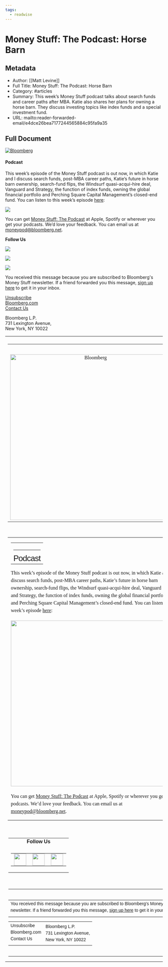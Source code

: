 ```yaml
---
tags:
  - readwise
---
```


# Money Stuff: The Podcast: Horse Barn

## Metadata
- Author: [[Matt Levine]]
- Full Title: Money Stuff: The Podcast: Horse Barn
- Category: #articles
- Summary: This week’s Money Stuff podcast talks about search funds and career paths after MBA. Katie also shares her plans for owning a horse barn. They discuss investing topics like index funds and a special investment fund.
- URL: mailto:reader-forwarded-email/e4dce26bea7177244565884c95fa9a35

## Full Document
[![Bloomberg](https://assets.bwbx.io/images/users/iqjWHBFdfxIU/iNRFZUq6PpLs/v0/-1x-1.png)](https://links.message.bloomberg.com/s/c/4NfJpYV-lh84ZjojyrPVnBUcf5vOgREgNnTzYNM91uhivGI3LlDbG64sp5rheUSphDi5IrAKkbHzya3VqGDs-IOQo76G4F1jH8L-VN8hQRCUo0WzE9wzex4GgsIk4QI2iTFdfyEL3JpvlfRtgWoaDoyyjWCUIvEe25vU-v2nQrmuLTiFNydD742PxkbN2KADslo-ZXMXIeT75ChDkdbFiNE6JYfv6MbVh3OcqwcSRTWNZL-f5S7KuvuEfLTjY1NUct7lsh0gCRjnJ5PFyqokKGT4MtXeE3gA4_9U7rTwSX4axiN-8_yOQjF5fVdOrEvgnMUW64KoR57wz4Ea5xw3wkKlP_xOtCelllYwwA-MqYZ6g5T0WkLJrMpbpw/ksPC7Rm6X1kf5u6oGM2I5CsSVEn1_3UK/11)  

#### Podcast

This week’s episode of the Money Stuff podcast is out now, in which Katie and I discuss search funds, post-MBA career paths, Katie’s future in horse barn ownership, search-fund flips, the Windsurf quasi-acqui-hire deal, Vanguard and Strategy, the function of index funds, owning the global financial portfolio and Perching Square Capital Management’s closed-end fund. You can listen to this week’s episode [here](https://links.message.bloomberg.com/s/c/mLg7skT7FbAfSacLSzCxZLZyUGfOHzmfMN_RTkjZjwo6OaYwlosXswENPTzPttAC00yPOlodwrw_HLAzVRHGA7kCtvrL7jRdSumeDGm_ppjSbzKJXbCiR54EqL3CVOqTufQUlslMDw0v8Jh7vJcxp07z02a1NR8qR2qFjcKtWTu0HvBDb6Y7feM-2NTsyTmdLbC6AgZMlVssWSfqn5h-5OVr2bX_y3xyYTf0ioJdT5sdY-dXIhfTdqMvs2s_30rvRTfpY1jAEipsY4SAc0wkEHULV0PcZaEuk5TME5nlV-x6FDh6uBjcUz4FWO4rTrMnDnfVn07cjV2D_wuIb_KVi37P90dxvwt8jfw9AWdOtM8fD6HFN4tStm1FJA/s_QTviSKI8Qk9y_0zpw745tFXbht2-f0/11):

 [![](https://assets.bwbx.io/images/users/iqjWHBFdfxIU/iGYb2QQA3PW0/v0/-1x-1.png)](https://links.message.bloomberg.com/s/c/47F5gtJxT0DQ22p5Q-wLiKwMAb14GsPvCv10kYQkEWuC3u2Rw2eLWgVpmC24nPWOJ14RToL_39KHlQB6tNwsIfzyDJUYY0PoiRj7C3nhegHn1Ln-CGt_7bogoK3UYC0zLtEP5yBP7fpCUdJs9AcxOdVeFOVBmC6H_Q9xOV6E221vX4U1Jw-K5ZI-fa8qO5mlX8FrN9zNHzQJuJj7plE8uePEZ11Yzi3NJxBZSpfXWw2NY1la1VbYzBJT-vDqS51bGiHwjW58_vcJy_UGRSvNB4p27hUPzgW-Z_GR5FozXCNo8VNB3XybPv3hP_V_mrGmQe_Jnsn6UZIHPXCbmK23Ib4RMv1JBC1ob_hIxaSSR62l6k_NYWvCXUVR5A/9wyaOUwE-mXX_fowHRJ0caW8hOYMNhdf/11) 

You can get [Money Stuff: The Podcast](https://links.message.bloomberg.com/s/c/EThO8quYxUYxe1GNqAH6bKxzKl-S3QhWRDy908tCrJadzcf7lMziznQrydAZRa1ASz5TXgPCaNQu2AoqIy3m6M4fHek-Q_39GsxTdafaMKPghwxWfRoKWJZZz-K1YBCLEdcFhHegEztZCueMoX1iE9-ycLNcuY1rE3BoI6KMDe5-96n2E05EHytR2J6EAVYw4WTkPUs580p54WyvdvEW_9wLd6JEoRHQrtXYqklw8ZpARhex_zNTmt_BZhLI2eZ__6cXq4AbLizVCfYJCZ4yGQcpD4nl-DDVyVKqfWtpf2d_QVhdhO7xM3c6H4mk-ZyCvVh6N2PqeBfW-wPBsU5rl0ohI6UjOpPSqa8MIePphlE6jb7y5AL48HVpgA/4x1zp7lTirItvR3HEGCxS_7V9UzW7UwY/11) at Apple, Spotify or wherever you get your podcasts. We’d love your feedback. You can email us at [moneypod@bloomberg.net](mailto:moneypod@bloomberg.net).

 **Follow Us** 

  [![](https://assets.bwbx.io/images/users/iqjWHBFdfxIU/i7G4HOaCfw0A/v0/-1x-1.png)](https://links.message.bloomberg.com/s/c/Zo09Z2ihzrbdNh0yx3exBWfX1udHNyl7imfgSx784aBA9LL2u9GAjFkgHHWBuKsUFAMe8qM5DTNYKOOaSd9Lw19TXTtJLY1d-O8FXgR2gd06DBQfyAKOXXEi_hsqM8CmyrueTGSPlgEQQl8BuAAN29-0aIsmVQUm1qU-9Fezi40pmpmtLz0bzzzKIEpKc1BP9Zi4gspJPvzL6ijWOSTzvontRLxsUWUcJryZT9sTaWaSWxanjZPJnM3ObiLviyoNYrS-DYmgDCGeQ1oG37nOcy_NWUMDLdqgIeX3jaKBmghxnvZzxUKj8nmeFQ05wDds9pDPfDr-7Wt15nlFhOOBQEl6HvyXu_3nyMqBjoqu8r1cR-kyH4HSl1i9cw/LGuyzWpmuzVfPP_i1Ov17lUXQgNGXmPa/11)  

  [![](https://assets.bwbx.io/images/users/iqjWHBFdfxIU/iDRduxloBOSA/v0/-1x-1.png)](https://links.message.bloomberg.com/s/c/RlRMvJsGrJVZSe5eac4kx8hTQ_OidMWMvRSC7Rl22SjT-SKynHe8OzOBS9THtKPMvc5rbxO9jyqmjbOODWpiwp7gPTUW4kN3ImKoOqqsjG_RrnUWL2C6knyXAm35000ooSdujmO45rUXx6vgPE4kCa99Gx_U1o2pKxgyhPjJ7YMyVWA1u4zjm_b7E7u2MDO4K6xVt0gXAQoGTLnRtbziqBjeoevLFHaiesNzOmBzbslCPsi6Gzh6aXwK3xOt1U9prVwk8stwYeVu8RLjk7Hrl9aP35SGhZEFZk7KhfcaKqYuSQ0DVmCMZZZJPiyPfX4MTi5fFi-uHkrNP8q7yMC5zDKyoq13xVAnoAdkk5rgx-KvYlsGB2SgtdsCxw/lqfBZp9adicDHDjmy_6TJ43zHpctFPvY/11)  

  [![](https://assets.bwbx.io/images/users/iqjWHBFdfxIU/i5QE5__h22bE/v0/-1x-1.png)](https://links.message.bloomberg.com/s/c/Npuu0w8p3QE7WIYEBxEJWEQW9LsBHuhrJ4oyXdLLLQxW-6oK6RJREC-bwgAF2ph5-deemeppeNVruedjByk7jOPy2ILE4jBjgNByUmDvhmsJPFGRJQwZVYDxP_wZrX_s24mEYgJekrPXQHeGntWL3SQEh6KV_I6B2go0Q9lOBVjEtHrB_u6wOVKY6FMK9fVBTAFsC0cTWScHlsXzps2gly7pYwyan_fwRQRBm0Y8k5XMxLb184D5JsIKKTxRk0XaqVCEOS5luGzTQo56zp3UxDsmvCjbhx51S2V1NpXLiRIlaNI4lKviE1NV9Hyna5Xl2_5Joi--QXV4lhyB6HDjmwQhxps0QTWyVIYA5jhM4GUZlaolZfyPlo07vw/2UtmM3i86jX2IUoqW2cnJXMS8EtuWyZ8/11)  

 You received this message because you are subscribed to Bloomberg's Money Stuff newsletter. If a friend forwarded you this message, [sign up here](https://links.message.bloomberg.com/s/c/bZCUyVBt7upPZPJSTU4G9wEiX2Llzflagv50JUQEF_EcHrmtJ_ou31mNdKqBN4x6j77LyRtAXglFkVA5ZJul_DCnIGa8rttiXDH7HtibOSwyu683UJADmtsCDLJ3pmzC1OftY5y0e2zXqcqzot7TywW8VZlBQBczzKl9zl4LI4qzhzUrpKxKskXlerP6Yb4T-acd-ct4VPXLJbiKp8oDEHO98e7jpJLn6BG8w0PHxYY8bR3YFHz63q9Sjsj2eego-j0yNFHBGfMvmruvOXSqAPfiualI1tWu4hLQvZl9m9Nw8nlYgsuDe_6JDRtrgqaGJ1eHUl3bpJMQwiNW67ieuwjeKtOMAs_arOhd7gM7T7xAJj3E8Hj6I-EnHg/LDnIlZqDuanN7BAboD8HSmt9RFA5DGWd/11) to get it in your inbox. 

 [Unsubscribe](https://links.message.bloomberg.com/s/c/98T2oc77BOfg6mdcXrC8iHXWmBZK2XPcAStN-OIi9vw6707aTYIgeT9oupo5gNuxfvpErdcizGyd7QjsYNX0FZRDLJ-11bAo419cpJKLOyRZaVjiGrhoITcJ-eIUn0NvTCJgXq5jz6ONgDT5i4eD8trSz-9Rxsx8T7rbk6j2m7bYNCWhQlTc2-2LaDqP0Dao7_aiMDTRV1lg-UTBxjXjfv3twcbv-Bt_HR0JuxfU7Nb-TOQ28bsNTgAsAJi6fS3jVpGUAQgDjU1cr9md2GWmMn3gbF7i-AK7kretjmrOWa1bsW3EPsNceD73lIuzPyRtIDtiKqLwbRopIXXj1ai5bu3ZpoVUa8A4eYU_sZ5fKPcXPfEaOBGVpe76mjI/9izkxJEfqBOFouUBQ2js1c5a70mBWUsn/11)   
 [Bloomberg.com](https://links.message.bloomberg.com/s/c/9FQPW4b-Kf-dD-uvfUI37zSYgxPsaZ9Z4BoPn0QVQ6tgFrkP2tHk58vFqM7T1eiLhKI4T40cCHlGJF-ng5vNNMnj_6tebkALpPsrjvBcTJ7klH5crXl2uvzQ8zlNO1k9gwWRcbhR7Y2sq1ti7FlBkYxmkcN1VFu_ORk9V_0DyrE9-Fh8-V6yrTB6G3R29wWpFpqLQF8mblQDw0fCX6VPPbpB1nqBGe4QLKza4lnhpUnZfFeafdWmbE7RUcJPENkgkqkLzsLZD8bYw2plTELaJiGzL446YvMgYg0aU_OzQRpIk88h6FBrTwIZeWb1a7NKHU07hTNtOZyGNUWmYW8yJC8rZ4KaCS20Ns9IADf6vmufYjQOoFhv9n1yMpE/N0twOqwZVyFr-pOAnD4nuYsVat-8jzeh/11)   
 [Contact Us](https://links.message.bloomberg.com/s/c/_rMvauVNmhOaDQhh0UIgr1DGQT1B6YHkYdhkaShEBl4R9zo7Hey_1e75rqhtfCDU8Dv01ofnROKOfj__viO2iI_fbH0KO910JCku5hxgLQyDbKAHDL4smB_AjVbPo7PqEfQoQffPPcjR2qqYOdyrUi55ArgtbMAuVGea4WE1x9m_IXXMsqZBOwbCXkcb5Y15tu2O2Rh9vQI4s9esqgHa7xse5S4hBGXNs-86Sknael0arJQHIdL6n4PPQ4_ZrojzC7Eed2fgYwhlZb0q1D1pdvyVZj8hje8oadx6HsI-lVYvd9pFKnZZJP8hUV6KUjEmmimm_YxtbxZ2HVOume6GNR58mJZ_IWcOrL_8d3E5CjSQxgDaTzBV0qrOwZA/LoWmvZjdpgvUnHLojtnOTpifoMiGRju4/11) 

 Bloomberg L.P.  
731 Lexington Avenue,  
New York, NY 10022 

<div>
<table align="center" border="0" cellpadding="0" cellspacing="0" id="wrapper" style="-webkit-font-smoothing: antialiased; font-family: Georgia, serif; font-size: 16px; max-width: 550px; width: 100% !important;" width="100%"> <!--[if mso]><center> <tr><td> <table border="0" cellpadding="0" cellspacing="0" width="550"><![endif]--> <tr> <td style="border-collapse: collapse; mso-table-lspace: 0pt; mso-table-rspace: 0pt;"> </td> </tr> <tr> <td style="border-collapse: collapse; mso-table-lspace: 0pt; mso-table-rspace: 0pt; padding-bottom: 15px;"> <table border="0" cellpadding="0" cellspacing="0" width="100%"> <tr> <td align="center" style="border-collapse: collapse; mso-table-lspace: 0pt; mso-table-rspace: 0pt; padding: 20px 0px 10px;"> </td> </tr> <tr> <td align="center" style="border-collapse: collapse; mso-table-lspace: 0pt; mso-table-rspace: 0pt; padding-bottom: 5px;"> <a href="https://links.message.bloomberg.com/s/c/4NfJpYV-lh84ZjojyrPVnBUcf5vOgREgNnTzYNM91uhivGI3LlDbG64sp5rheUSphDi5IrAKkbHzya3VqGDs-IOQo76G4F1jH8L-VN8hQRCUo0WzE9wzex4GgsIk4QI2iTFdfyEL3JpvlfRtgWoaDoyyjWCUIvEe25vU-v2nQrmuLTiFNydD742PxkbN2KADslo-ZXMXIeT75ChDkdbFiNE6JYfv6MbVh3OcqwcSRTWNZL-f5S7KuvuEfLTjY1NUct7lsh0gCRjnJ5PFyqokKGT4MtXeE3gA4\_9U7rTwSX4axiN-8\_yOQjF5fVdOrEvgnMUW64KoR57wz4Ea5xw3wkKlP\_xOtCelllYwwA-MqYZ6g5T0WkLJrMpbpw/ksPC7Rm6X1kf5u6oGM2I5CsSVEn1\_3UK/11"> <!--[if mso]><table width="550"><tr><td><img alt="Bloomberg" src="https://assets.bwbx.io/images/users/iqjWHBFdfxIU/iNRFZUq6PpLs/v0/-1x-1.png" width="550"/></td></tr></table> <div style="display:none"><![endif]--><img alt="Bloomberg" border="0" src="https://assets.bwbx.io/images/users/iqjWHBFdfxIU/iNRFZUq6PpLs/v0/-1x-1.png" style="max-width:550px; width:530px; display:block" width="530"/><!--[if mso]></div><![endif]--> </a> </td> </tr> </table> </td> </tr> <tr> <td style="border-collapse: collapse; mso-table-lspace: 0pt; mso-table-rspace: 0pt;"> <table border="0" cellpadding="0" cellspacing="0" style="font-size: 16px; line-height: 24px;" width="100%"> <tr> <td style="border-collapse: collapse; mso-table-lspace: 0pt; mso-table-rspace: 0pt; padding: 0px 10px;"> <table border="0" cellpadding="0" cellspacing="0" width="100%"> <tr> <td style="border-collapse: collapse; mso-table-lspace: 0pt; mso-table-rspace: 0pt;"> <h2 style="font-family: Helvetica, Arial, sans-serif; letter-spacing: -1px; font-size: 26px; line-height: 28px; font-weight: normal; border-top-width: 1px; border-top-style: solid; padding-top: 12px; margin: 20px 0px 0px;">Podcast</h2> </td> </tr> </table>
<p style="font-family: Georgia, serif; margin: 16px 0;">This week’s episode of the Money Stuff podcast is out now, in which Katie and I discuss search funds, post-MBA career paths, Katie’s future in horse barn ownership, search-fund flips, the Windsurf quasi-acqui-hire deal, Vanguard and Strategy, the function of index funds, owning the global financial portfolio and Perching Square Capital Management’s closed-end fund. You can listen to this week’s episode <a href="https://links.message.bloomberg.com/s/c/mLg7skT7FbAfSacLSzCxZLZyUGfOHzmfMN\_RTkjZjwo6OaYwlosXswENPTzPttAC00yPOlodwrw\_HLAzVRHGA7kCtvrL7jRdSumeDGm\_ppjSbzKJXbCiR54EqL3CVOqTufQUlslMDw0v8Jh7vJcxp07z02a1NR8qR2qFjcKtWTu0HvBDb6Y7feM-2NTsyTmdLbC6AgZMlVssWSfqn5h-5OVr2bX\_y3xyYTf0ioJdT5sdY-dXIhfTdqMvs2s\_30rvRTfpY1jAEipsY4SAc0wkEHULV0PcZaEuk5TME5nlV-x6FDh6uBjcUz4FWO4rTrMnDnfVn07cjV2D\_wuIb\_KVi37P90dxvwt8jfw9AWdOtM8fD6HFN4tStm1FJA/s\_QTviSKI8Qk9y\_0zpw745tFXbht2-f0/11" itemprop="StoryLink" itemscope="itemscope" target="\_blank">here</a>:</p>
<div style="margin: 20px 0px;"> <a href="https://links.message.bloomberg.com/s/c/47F5gtJxT0DQ22p5Q-wLiKwMAb14GsPvCv10kYQkEWuC3u2Rw2eLWgVpmC24nPWOJ14RToL\_39KHlQB6tNwsIfzyDJUYY0PoiRj7C3nhegHn1Ln-CGt\_7bogoK3UYC0zLtEP5yBP7fpCUdJs9AcxOdVeFOVBmC6H\_Q9xOV6E221vX4U1Jw-K5ZI-fa8qO5mlX8FrN9zNHzQJuJj7plE8uePEZ11Yzi3NJxBZSpfXWw2NY1la1VbYzBJT-vDqS51bGiHwjW58\_vcJy\_UGRSvNB4p27hUPzgW-Z\_GR5FozXCNo8VNB3XybPv3hP\_V\_mrGmQe\_Jnsn6UZIHPXCbmK23Ib4RMv1JBC1ob\_hIxaSSR62l6k\_NYWvCXUVR5A/9wyaOUwE-mXX\_fowHRJ0caW8hOYMNhdf/11" target="\_blank"><!--[if mso]><table width="550"><tr><td><img alt="" src="https://assets.bwbx.io/images/users/iqjWHBFdfxIU/iGYb2QQA3PW0/v0/-1x-1.png" width="550"/></td></tr></table> <div style="display:none"><![endif]--><img alt="" src="https://assets.bwbx.io/images/users/iqjWHBFdfxIU/iGYb2QQA3PW0/v0/-1x-1.png" style="max-width:550px; display:block; width:530px; margin:auto" width="530"/><!--[if mso]></div><![endif]--></a> </div>
<p style="font-family: Georgia, serif; margin: 16px 0;">You can get <a href="https://links.message.bloomberg.com/s/c/EThO8quYxUYxe1GNqAH6bKxzKl-S3QhWRDy908tCrJadzcf7lMziznQrydAZRa1ASz5TXgPCaNQu2AoqIy3m6M4fHek-Q\_39GsxTdafaMKPghwxWfRoKWJZZz-K1YBCLEdcFhHegEztZCueMoX1iE9-ycLNcuY1rE3BoI6KMDe5-96n2E05EHytR2J6EAVYw4WTkPUs580p54WyvdvEW\_9wLd6JEoRHQrtXYqklw8ZpARhex\_zNTmt\_BZhLI2eZ\_\_6cXq4AbLizVCfYJCZ4yGQcpD4nl-DDVyVKqfWtpf2d\_QVhdhO7xM3c6H4mk-ZyCvVh6N2PqeBfW-wPBsU5rl0ohI6UjOpPSqa8MIePphlE6jb7y5AL48HVpgA/4x1zp7lTirItvR3HEGCxS\_7V9UzW7UwY/11" itemprop="StoryLink" itemscope="itemscope" target="\_blank">Money Stuff: The Podcast</a> at Apple, Spotify or wherever you get your podcasts. We’d love your feedback. You can email us at <a href="mailto:moneypod@bloomberg.net" target="\_blank">moneypod@bloomberg.net</a>.</p> </td> </tr> </table> </td> </tr> <tr> <td style="border-collapse: collapse; mso-table-lspace: 0pt; mso-table-rspace: 0pt; padding: 20px 10px;"> <table border="0" cellpadding="0" cellspacing="0" width="100%"> <tr> <td align="center" style="border-collapse: collapse; mso-table-lspace: 0pt; mso-table-rspace: 0pt; padding-bottom: 10px;"> <strong style="font-family: Helvetica, Arial, sans-serif;">Follow Us</strong> </td> </tr> <tr> <td align="center" style="border-collapse: collapse; mso-table-lspace: 0pt; mso-table-rspace: 0pt;"> <table border="0" cellpadding="0" cellspacing="0"> <tr> <td style="border-collapse: collapse; mso-table-lspace: 0pt; mso-table-rspace: 0pt; padding: 0px 10px;"> <a href="https://links.message.bloomberg.com/s/c/Zo09Z2ihzrbdNh0yx3exBWfX1udHNyl7imfgSx784aBA9LL2u9GAjFkgHHWBuKsUFAMe8qM5DTNYKOOaSd9Lw19TXTtJLY1d-O8FXgR2gd06DBQfyAKOXXEi\_hsqM8CmyrueTGSPlgEQQl8BuAAN29-0aIsmVQUm1qU-9Fezi40pmpmtLz0bzzzKIEpKc1BP9Zi4gspJPvzL6ijWOSTzvontRLxsUWUcJryZT9sTaWaSWxanjZPJnM3ObiLviyoNYrS-DYmgDCGeQ1oG37nOcy\_NWUMDLdqgIeX3jaKBmghxnvZzxUKj8nmeFQ05wDds9pDPfDr-7Wt15nlFhOOBQEl6HvyXu\_3nyMqBjoqu8r1cR-kyH4HSl1i9cw/LGuyzWpmuzVfPP\_i1Ov17lUXQgNGXmPa/11"> <img height="39px !important" src="https://assets.bwbx.io/images/users/iqjWHBFdfxIU/i7G4HOaCfw0A/v0/-1x-1.png" style="max-width:550px; vertical-align:middle; width:39px !important; height:39px !important" valign="middle" width="39px !important"/> </a> </td> <td style="border-collapse: collapse; mso-table-lspace: 0pt; mso-table-rspace: 0pt; padding: 0px 10px;"> <a href="https://links.message.bloomberg.com/s/c/RlRMvJsGrJVZSe5eac4kx8hTQ\_OidMWMvRSC7Rl22SjT-SKynHe8OzOBS9THtKPMvc5rbxO9jyqmjbOODWpiwp7gPTUW4kN3ImKoOqqsjG\_RrnUWL2C6knyXAm35000ooSdujmO45rUXx6vgPE4kCa99Gx\_U1o2pKxgyhPjJ7YMyVWA1u4zjm\_b7E7u2MDO4K6xVt0gXAQoGTLnRtbziqBjeoevLFHaiesNzOmBzbslCPsi6Gzh6aXwK3xOt1U9prVwk8stwYeVu8RLjk7Hrl9aP35SGhZEFZk7KhfcaKqYuSQ0DVmCMZZZJPiyPfX4MTi5fFi-uHkrNP8q7yMC5zDKyoq13xVAnoAdkk5rgx-KvYlsGB2SgtdsCxw/lqfBZp9adicDHDjmy\_6TJ43zHpctFPvY/11"> <img height="39px !important" src="https://assets.bwbx.io/images/users/iqjWHBFdfxIU/iDRduxloBOSA/v0/-1x-1.png" style="max-width:550px; vertical-align:middle; width:39px !important; height:39px !important" valign="middle" width="39px !important"/> </a> </td> <td style="border-collapse: collapse; mso-table-lspace: 0pt; mso-table-rspace: 0pt; padding: 0px 10px;"> <a href="https://links.message.bloomberg.com/s/c/Npuu0w8p3QE7WIYEBxEJWEQW9LsBHuhrJ4oyXdLLLQxW-6oK6RJREC-bwgAF2ph5-deemeppeNVruedjByk7jOPy2ILE4jBjgNByUmDvhmsJPFGRJQwZVYDxP\_wZrX\_s24mEYgJekrPXQHeGntWL3SQEh6KV\_I6B2go0Q9lOBVjEtHrB\_u6wOVKY6FMK9fVBTAFsC0cTWScHlsXzps2gly7pYwyan\_fwRQRBm0Y8k5XMxLb184D5JsIKKTxRk0XaqVCEOS5luGzTQo56zp3UxDsmvCjbhx51S2V1NpXLiRIlaNI4lKviE1NV9Hyna5Xl2\_5Joi--QXV4lhyB6HDjmwQhxps0QTWyVIYA5jhM4GUZlaolZfyPlo07vw/2UtmM3i86jX2IUoqW2cnJXMS8EtuWyZ8/11"> <img height="39px !important" src="https://assets.bwbx.io/images/users/iqjWHBFdfxIU/i5QE5\_\_h22bE/v0/-1x-1.png" style="max-width:550px; vertical-align:middle; width:39px !important; height:39px !important" valign="middle" width="39px !important"/> </a> </td> </tr> </table> </td> </tr> </table> </td> </tr> <tr> <td style="border-collapse: collapse; mso-table-lspace: 0pt; mso-table-rspace: 0pt; padding: 0px 10px;"> <table align="center" border="0" cellpadding="0" cellspacing="0" width="100%"> <tr> <td style="border-collapse: collapse; mso-table-lspace: 0pt; mso-table-rspace: 0pt; padding: 20px 0px;"> <table align="center" border="0" cellpadding="0" cellspacing="0" style="font-family: Helvetica, Arial, sans-serif; font-size: 14px; line-height: 150%;" width="100%"> <tr> <td style="border-collapse: collapse; mso-table-lspace: 0pt; mso-table-rspace: 0pt; padding-bottom: 10px;"> You received this message because you are subscribed to Bloomberg's Money Stuff newsletter. If a friend forwarded you this message, <a href="https://links.message.bloomberg.com/s/c/bZCUyVBt7upPZPJSTU4G9wEiX2Llzflagv50JUQEF\_EcHrmtJ\_ou31mNdKqBN4x6j77LyRtAXglFkVA5ZJul\_DCnIGa8rttiXDH7HtibOSwyu683UJADmtsCDLJ3pmzC1OftY5y0e2zXqcqzot7TywW8VZlBQBczzKl9zl4LI4qzhzUrpKxKskXlerP6Yb4T-acd-ct4VPXLJbiKp8oDEHO98e7jpJLn6BG8w0PHxYY8bR3YFHz63q9Sjsj2eego-j0yNFHBGfMvmruvOXSqAPfiualI1tWu4hLQvZl9m9Nw8nlYgsuDe\_6JDRtrgqaGJ1eHUl3bpJMQwiNW67ieuwjeKtOMAs\_arOhd7gM7T7xAJj3E8Hj6I-EnHg/LDnIlZqDuanN7BAboD8HSmt9RFA5DGWd/11">sign up here</a> to get it in your inbox. </td> </tr> </table> <table align="center" border="0" cellpadding="0" cellspacing="0" style="font-family: Helvetica, Arial, sans-serif; font-size: 14px; line-height: 150%;" width="100%"> <tr> <td style="border-collapse: collapse; mso-table-lspace: 0pt; mso-table-rspace: 0pt; padding-bottom: 10px;"> <a alias="Unsubscribe" href="https://links.message.bloomberg.com/s/c/98T2oc77BOfg6mdcXrC8iHXWmBZK2XPcAStN-OIi9vw6707aTYIgeT9oupo5gNuxfvpErdcizGyd7QjsYNX0FZRDLJ-11bAo419cpJKLOyRZaVjiGrhoITcJ-eIUn0NvTCJgXq5jz6ONgDT5i4eD8trSz-9Rxsx8T7rbk6j2m7bYNCWhQlTc2-2LaDqP0Dao7\_aiMDTRV1lg-UTBxjXjfv3twcbv-Bt\_HR0JuxfU7Nb-TOQ28bsNTgAsAJi6fS3jVpGUAQgDjU1cr9md2GWmMn3gbF7i-AK7kretjmrOWa1bsW3EPsNceD73lIuzPyRtIDtiKqLwbRopIXXj1ai5bu3ZpoVUa8A4eYU\_sZ5fKPcXPfEaOBGVpe76mjI/9izkxJEfqBOFouUBQ2js1c5a70mBWUsn/11" style="text-decoration: none !important;">Unsubscribe</a> <br/> <a href="https://links.message.bloomberg.com/s/c/9FQPW4b-Kf-dD-uvfUI37zSYgxPsaZ9Z4BoPn0QVQ6tgFrkP2tHk58vFqM7T1eiLhKI4T40cCHlGJF-ng5vNNMnj\_6tebkALpPsrjvBcTJ7klH5crXl2uvzQ8zlNO1k9gwWRcbhR7Y2sq1ti7FlBkYxmkcN1VFu\_ORk9V\_0DyrE9-Fh8-V6yrTB6G3R29wWpFpqLQF8mblQDw0fCX6VPPbpB1nqBGe4QLKza4lnhpUnZfFeafdWmbE7RUcJPENkgkqkLzsLZD8bYw2plTELaJiGzL446YvMgYg0aU\_OzQRpIk88h6FBrTwIZeWb1a7NKHU07hTNtOZyGNUWmYW8yJC8rZ4KaCS20Ns9IADf6vmufYjQOoFhv9n1yMpE/N0twOqwZVyFr-pOAnD4nuYsVat-8jzeh/11" style="text-decoration: none !important;" target="\_blank">Bloomberg.com</a> <br/> <a href="https://links.message.bloomberg.com/s/c/\_rMvauVNmhOaDQhh0UIgr1DGQT1B6YHkYdhkaShEBl4R9zo7Hey\_1e75rqhtfCDU8Dv01ofnROKOfj\_\_viO2iI\_fbH0KO910JCku5hxgLQyDbKAHDL4smB\_AjVbPo7PqEfQoQffPPcjR2qqYOdyrUi55ArgtbMAuVGea4WE1x9m\_IXXMsqZBOwbCXkcb5Y15tu2O2Rh9vQI4s9esqgHa7xse5S4hBGXNs-86Sknael0arJQHIdL6n4PPQ4\_ZrojzC7Eed2fgYwhlZb0q1D1pdvyVZj8hje8oadx6HsI-lVYvd9pFKnZZJP8hUV6KUjEmmimm\_YxtbxZ2HVOume6GNR58mJZ\_IWcOrL\_8d3E5CjSQxgDaTzBV0qrOwZA/LoWmvZjdpgvUnHLojtnOTpifoMiGRju4/11" style="text-decoration: none !important;" target="\_blank">Contact Us</a> </td> <td style="border-collapse: collapse; mso-table-lspace: 0pt; mso-table-rspace: 0pt;"> Bloomberg L.P.<br/>731 Lexington Avenue,<br/>New York, NY 10022 </td> </tr> </table> </td> </tr> </table> </td> </tr> <!--[if mso]></td></tr> </table> </center><![endif]--> </table> </div>
